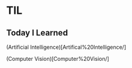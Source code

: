 # TIL

## Today I Learned

(Artificial Intelligence)[Artifical%20Intelligence/]

(Computer Vision)[Computer%20Vision/]
